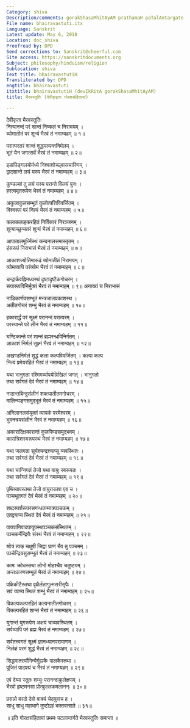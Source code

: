 ```yaml
---
Category: shiva
Description/comments: gorakShasaMhitAyAM prathamaH paTalAntargate
File name: bhairavastuti.itx
Language: Sanskrit
Latest update: May 6, 2018
Location: doc_shiva
Proofread by: DPD
Send corrections to: Sanskrit@cheerful.com
Site access: https://sanskritdocuments.org
Subject: philosophy/hinduism/religion
Sublocation: shiva
Text title: bhairavastutiH
Transliterated by: DPD
engtitle: bhairavastuti
itxtitle: bhairavastutiH (devIkRitA gorakShasaMhitAyAM)
title: भैरवस्तुतिः (देवीकृइता गोरक्षसंहितायां)

---
```

  
 देवीकृता भैरवस्तुतिः   
नित्यानन्दं परं शान्तं निष्कलं च निरामयम् ।  
व्योमातीतं परं शून्यं भैरवं तं नमाम्यहम् ॥ १॥  
  
परात्परतरं शान्तं शुद्धमत्यन्तनिर्मलम् ।  
भूतं येन जगत्सर्वं भैरवं तं नमाम्यहम् ॥ २॥  
  
इडापिङ्गलयोर्मध्ये निश्वाशोच्छ्वासचारिणम् ।  
द्वादशान्ते लयं यस्य भैरवं तं नमाम्यहम् ॥ ३॥  
  
कुण्डल्यां तु लयं यस्य परान्ते विलयं पुनः ।  
हरत्यमृतरूपेण भैरवं तं नमाम्यहम् ॥ ४॥  
  
अकुलाकुलसम्भूतं कुलोत्पत्तिविवर्जितम् ।  
विश्वरूपं परं नित्यं भैरवं तं नमाम्यहम् ॥ ५॥  
  
कलाकलङ्करहितं निर्विकारं निरञ्जनम् ।  
शून्याच्छून्यतरं शून्यं भैरवं तं नमाम्यहम् ॥ ६॥  
  
आपातालमूर्ध्निस्थं कन्दनालसमास्तृतम् ।  
हंसरूपं निराभासं भैरवं तं नमाम्यहम् ॥ ७॥  
  
आकाशज्योतिमारूढं व्योमातीतं निरामयम् ।  
व्योमव्यापि परंव्योम भैरवं तं नमाम्यहम् ॥ ८॥  
  
चन्द्रार्कवह्निमध्यस्थं दृष्टादृष्टैकगोचरम् ।  
रूपारूपविनिर्मुक्तं भैरवं तं नमाम्यहम् ॥ ९॥ अनाख्यं च निराभासं  
  
नाडिकार्णवसम्भूतं मन्त्रजालप्रकाशस्थ ।  
अतीतगोचरं शम्भुं भैरवं तं नमाम्यहम् ॥ १०॥  
  
हकारार्द्धं परं सूक्ष्मं परानन्दं परात्परम् ।  
परस्यान्ते परे लीनं भैरवं तं नमाम्यहम् ॥ ११॥  
  
घण्टिकान्ते परं शान्तं ब्रह्मरन्ध्रविनिर्गतम् ।  
आकाशं निर्मलं सूक्ष्मं भैरवं तं नमाम्यहम् ॥ १२॥  
  
अखण्डनिर्मलं शुद्धं कला कल्पविवर्जितम् । कल्पा कल्प  
नित्यं प्रमेयरहितं भैरवं तं नमाम्यहम् ॥ १३॥  
  
यथा भानुगता रश्मिमर्व्यापयेन्निखिलं जगत् । भानुगतो  
तथा सर्वगतं देवं भैरवं तं नमाम्यहम् ॥ १४॥  
  
नादान्तबिन्दुसंलीनं शक्त्यातीतमगोचरम् ।  
मालिन्यङ्गसमुद्भूतं भैरवं तं नमाम्यहम् ॥ १५॥  
  
अनिलानलसंयुक्तं व्यापकं परमेश्वरम् ।  
भुवनत्रयसंलीनं भैरवं तं नमाम्यहम् ॥ १६॥  
  
अकारादिक्षकारान्तं कुलपिण्डसमुद्भवम् ।  
कारात्रिशस्वरूपस्थं भैरवं तं नमाम्यहम् ॥ १७॥  
  
यथा जलगता सूर्यश्चन्द्रश्चाप्सु व्यवस्थितः ।  
तथा सर्वगतं देवं भैरवं तं नमाम्यहम् ॥ १८॥  
  
यथा चाग्निगतं तेजो यथा वायुः स्वरूपतः ।  
तथा सर्वगतं देवं भैरवं तं नमाम्यहम् ॥ १९॥  
  
पृथिव्यापस्तथा तेजो वायुराकाश एव च ।  
पञ्चभूतगतं देवं भैरवं तं नमाम्यहम् ॥ २०॥  
  
शब्दस्पर्शरूपरसगन्धतन्मात्रपञ्चकम् ।  
एतद्व्याप्य स्थितं देवं भैरवं तं नमाम्यहम् ॥ २१॥  
  
वाक्पाणिपादपायूपस्थपञ्चकसंस्थितम् ।  
पञ्चकर्मेन्द्रियैः संस्थं भैरवं तं नमाम्यहम् ॥ २२॥  
  
श्रोत्रं त्वक् चक्षुषी जिह्वा घ्राणं चैव तु पञ्चमम् ।  
पञ्चेन्द्रियसुसम्भूतं भैरवं तं नमाम्यहम् ॥ २३॥  
  
कामः क्रोधस्तथा लोभो मोहश्चैव चतुष्टयम् ।  
अन्तःकरणसम्भूतं भैरवं तं नमाम्यहम् ॥ २४॥  
  
पक्षिकीटैस्तथा वृक्षैर्लतागुल्मसरीसृपैः ।  
सवं व्याप्य स्थितं शम्भुं भैरवं तं नमाम्यहम् ॥ २५॥  
  
विकल्पकल्परहितं कल्पनातीतगोचरम् ।  
विकल्परहितं शान्तं भैरवं तं नमाम्यहम् ॥ २६॥  
  
युगान्तं युगरूपेण अक्षयं चाव्यवस्थितम् ।  
सर्वव्यापि परं ब्रह्म भैरवं तं नमाम्यहम् ॥ २७॥  
  
सर्वतत्त्वगतं सूक्ष्मं ज्ञानध्यानपरायाणम् ।  
निर्लक्षं परमं शुद्धं भैरवं तं नमाम्यहम् ॥ २८॥  
  
सिद्धमातरर्योगिन्यैर्गुह्यकैः पालकैस्तथा ।  
पूजितं पादपद्मं च भैरवं तं नमाम्यहम् ॥ २९॥  
  
एवं देव्या स्तुतः शम्भुः परानन्दाकुलेक्षणम् ।  
भैरवो हृष्टमनसा प्रोत्फुल्लकमलानन्ः ॥ ३०॥  
  
प्रसन्नो वरदो देवो वाक्यं चेदमुवाच ह ।  
साधु साधु महाभागे तुष्टोऽहं भक्तवत्सले ॥ ३१॥  
  
॥ इति गोरक्षसंहितायां प्रथमः पटलान्तर्गते भैरवस्तुतिः समाप्ता ॥  
  
  
  

